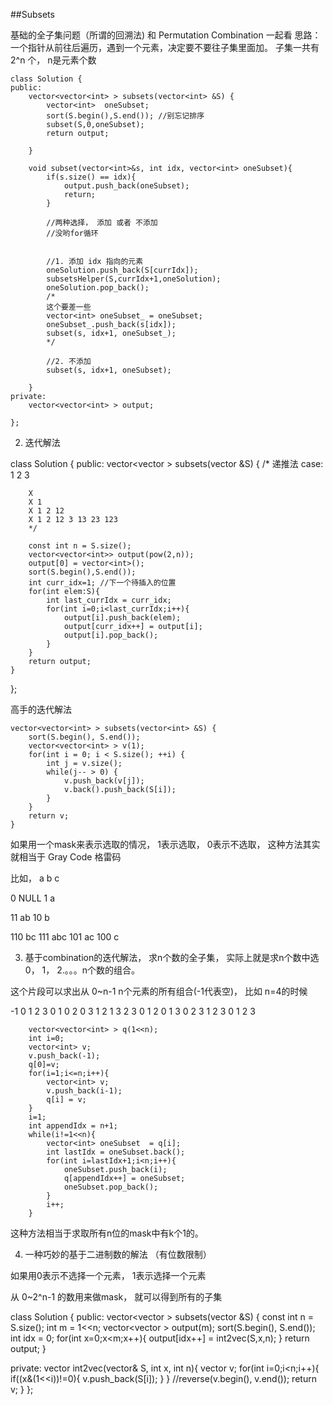##Subsets    

基础的全子集问题（所谓的回溯法)
和 Permutation Combination 一起看
思路： 一个指针从前往后遍历，遇到一个元素，决定要不要往子集里面加。
子集一共有 2^n 个， n是元素个数


	class Solution {
	public:
	    vector<vector<int> > subsets(vector<int> &S) {
	        vector<int>  oneSubset;
	        sort(S.begin(),S.end()); //别忘记排序
	        subset(S,0,oneSubset);
	        return output;
	        
	    }
	    
	    void subset(vector<int>&s, int idx, vector<int> oneSubset){
	        if(s.size() == idx){
	            output.push_back(oneSubset);
	            return;
	        }
	        
	        //两种选择， 添加 或者 不添加
	        //没哟for循环
	        

	        //1. 添加 idx 指向的元素
	        oneSolution.push_back(S[currIdx]);
        	subsetsHelper(S,currIdx+1,oneSolution);
        	oneSolution.pop_back();
        	/*
        	这个要差一些
	        vector<int> oneSubset_ = oneSubset;
	        oneSubset_.push_back(s[idx]);
	        subset(s, idx+1, oneSubset_);
	        */
	        
	        //2. 不添加
	        subset(s, idx+1, oneSubset);
	        
	    }
	private:
	    vector<vector<int> > output;
	    
	};

2. 迭代解法

class Solution {
public:
    vector<vector<int> > subsets(vector<int> &S) {
        /*
        递推法
        case: 1 2 3
        
        X 
        X 1
        X 1 2 12 
        X 1 2 12 3 13 23 123
        */
        
        const int n = S.size();
        vector<vector<int>> output(pow(2,n));
        output[0] = vector<int>();
        sort(S.begin(),S.end());
        int curr_idx=1; //下一个待插入的位置
        for(int elem:S){
            int last_currIdx = curr_idx;
            for(int i=0;i<last_currIdx;i++){
                output[i].push_back(elem);
                output[curr_idx++] = output[i];
                output[i].pop_back();
            }
        }
        return output;
    }
};

高手的迭代解法

	vector<vector<int> > subsets(vector<int> &S) {
	    sort(S.begin(), S.end());
	    vector<vector<int> > v(1);
	    for(int i = 0; i < S.size(); ++i) {
	        int j = v.size();
	        while(j-- > 0) {
	            v.push_back(v[j]);
	            v.back().push_back(S[i]);
	        }
	    }
	    return v;
	}

如果用一个mask来表示选取的情况， 1表示选取， 0表示不选取， 这种方法其实就相当于 Gray Code 格雷码

比如， a b c

0       NULL
1       a

11      ab
10      b

110     bc
111     abc
101     ac 
100     c



3. 基于combination的迭代解法， 求n个数的全子集， 实际上就是求n个数中选 0， 1， 2.。。。n个数的组合。

这个片段可以求出从 0~n-1 n个元素的所有组合(-1代表空)， 比如 n=4的时候

-1 
0 
1 
2 
3 
0 1 
0 2 
0 3 
1 2 
1 3 
2 3 
0 1 2 
0 1 3 
0 2 3 
1 2 3 
0 1 2 3 

        
        vector<vector<int> > q(1<<n);
        int i=0;
        vector<int> v;
        v.push_back(-1);
        q[0]=v;
        for(i=1;i<=n;i++){
            vector<int> v;
            v.push_back(i-1);
            q[i] = v;
        }
        i=1;
        int appendIdx = n+1;
        while(i!=1<<n){
            vector<int> oneSubset  = q[i];
            int lastIdx = oneSubset.back();
            for(int i=lastIdx+1;i<n;i++){
                oneSubset.push_back(i);
                q[appendIdx++] = oneSubset;
                oneSubset.pop_back();
            }
            i++;
        }

这种方法相当于求取所有n位的mask中有k个1的。

4. 一种巧妙的基于二进制数的解法 （有位数限制）

如果用0表示不选择一个元素， 1表示选择一个元素

从 0~2^n-1 的数用来做mask， 就可以得到所有的子集

class Solution {
public:
    vector<vector<int> > subsets(vector<int> &S) {
        const int n = S.size();
        int m = 1<<n;
        vector<vector<int> > output(m);
        sort(S.begin(), S.end());
        int idx = 0;
        for(int x=0;x<m;x++){
            output[idx++] = int2vec(S,x,n);
        }
        return output;
    }
    
private:
    vector<int> int2vec(vector<int>& S, int x, int n){
        vector<int> v;
        for(int i=0;i<n;i++){
            if((x&(1<<i))!=0){
                v.push_back(S[i]);
            }
        }
        //reverse(v.begin(), v.end());
        return v;
    }
};